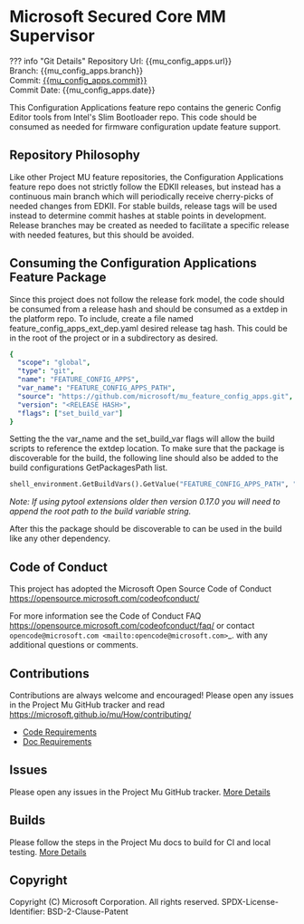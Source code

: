 # Microsoft Secured Core MM Supervisor

??? info "Git Details"
    Repository Url: {{mu_config_apps.url}}  
    Branch:         {{mu_config_apps.branch}}  
    Commit:         [{{mu_config_apps.commit}}]({{mu_config_apps.commitlink}})  
    Commit Date:    {{mu_config_apps.date}}

This Configuration Applications feature repo contains the generic Config Editor tools from Intel's Slim Bootloader
repo. This code should be consumed as needed for firmware configuration update feature support.

## Repository Philosophy

Like other Project MU feature repositories, the Configuration Applications feature repo does not strictly follow the
EDKII releases, but instead has a continuous main branch which will periodically receive cherry-picks of needed changes
from EDKII. For stable builds, release tags will be used instead to determine commit hashes at stable points in development.
Release branches may be created as needed to facilitate a specific release with needed features, but this should be avoided.

## Consuming the Configuration Applications Feature Package

Since this project does not follow the release fork model, the code should be
consumed from a release hash and should be consumed as a extdep in the platform
repo. To include, create a file named feature_config_apps_ext_dep.yaml desired release
tag hash. This could be in the root of the project or in a subdirectory as
desired.

```yaml
{
  "scope": "global",
  "type": "git",
  "name": "FEATURE_CONFIG_APPS",
  "var_name": "FEATURE_CONFIG_APPS_PATH",
  "source": "https://github.com/microsoft/mu_feature_config_apps.git",
  "version": "<RELEASE HASH>",
  "flags": ["set_build_var"]
}
```

Setting the the var_name and the set_build_var flags will allow the build scripts
to reference the extdep location. To make sure that the package is discoverable
for the build, the following line should also be added to the build
configurations GetPackagesPath list.

```python
shell_environment.GetBuildVars().GetValue("FEATURE_CONFIG_APPS_PATH", "")
```

*Note: If using pytool extensions older then version 0.17.0 you will need to
append the root path to the build variable string.*

After this the package should be discoverable to can be used in the build like
any other dependency.

## Code of Conduct

This project has adopted the Microsoft Open Source Code of Conduct https://opensource.microsoft.com/codeofconduct/

For more information see the Code of Conduct FAQ https://opensource.microsoft.com/codeofconduct/faq/
or contact `opencode@microsoft.com <mailto:opencode@microsoft.com>`_. with any additional questions or comments.

## Contributions

Contributions are always welcome and encouraged!
Please open any issues in the Project Mu GitHub tracker and read https://microsoft.github.io/mu/How/contributing/

* [Code Requirements](https://microsoft.github.io/mu/CodeDevelopment/requirements/)
* [Doc Requirements](https://microsoft.github.io/mu/DeveloperDocs/requirements/)

## Issues

Please open any issues in the Project Mu GitHub tracker. [More
Details](https://microsoft.github.io/mu/How/contributing/)

## Builds

Please follow the steps in the Project Mu docs to build for CI and local
testing. [More Details](https://microsoft.github.io/mu/CodeDevelopment/compile/)

## Copyright

Copyright (C) Microsoft Corporation. All rights reserved.
SPDX-License-Identifier: BSD-2-Clause-Patent
